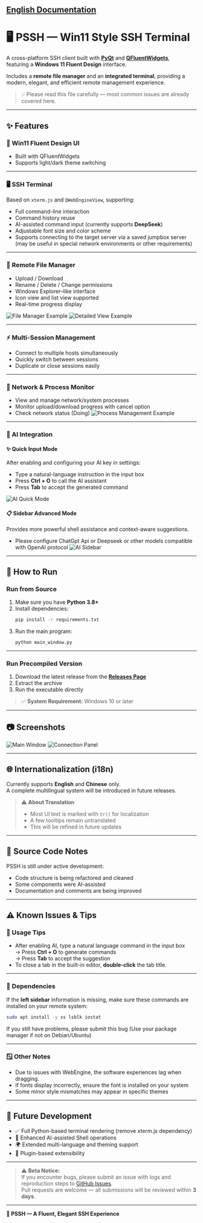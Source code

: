 ## [English Documentation](README.md)


# 🖥️ PSSH — Win11 Style SSH Terminal

A cross-platform SSH client built with **[PyQt](https://riverbankcomputing.com/software/pyqt/intro)** and **[QFluentWidgets](https://qfluentwidgets.com/)**,  
featuring a **Windows 11 Fluent Design** interface.

Includes a **remote file manager** and an **integrated terminal**, providing a modern, elegant, and efficient remote management experience.

> 💡 Please read this file carefully — most common issues are already covered here.

---

## ✨ Features

### 🎨 Win11 Fluent Design UI  
- Built with QFluentWidgets  
- Supports light/dark theme switching  

---

### 🖥 SSH Terminal  
Based on `xterm.js` and `QWebEngineView`, supporting:
- Full command-line interaction  
- Command history reuse  
- AI-assisted command input (currently supports **DeepSeek**)  
- Adjustable font size and color scheme  
- Supports connecting to the target server via a saved jumpbox server (may be useful in special network environments or other requirements)
---

### 📂 Remote File Manager  
- Upload / Download  
- Rename / Delete / Change permissions  
- Windows Explorer–like interface  
- Icon view and list view supported  
- Real-time progress display  

![File Manager Example](https://github.com/user-attachments/assets/e386c2b1-8283-4362-bd28-207b613cb15f)
![Detailed View Example](https://github.com/user-attachments/assets/86af85be-661f-4a03-8bde-5687ea4a61b4)

---

### ⚡ Multi-Session Management  
- Connect to multiple hosts simultaneously  
- Quickly switch between sessions  
- Duplicate or close sessions easily  

---

### 🛜 Network & Process Monitor  
- View and manage network/system processes  
- Monitor upload/download progress with cancel option  
- Check network status (Doing)
![Process Management Example](https://github.com/user-attachments/assets/c4fb44cf-910c-412b-b4a8-0e8d32c465b6)

---

### 🤖 AI Integration

#### ✨ Quick Input Mode  
After enabling and configuring your AI key in settings:
- Type a natural-language instruction in the input box  
- Press **Ctrl + O** to call the AI assistant  
- Press **Tab** to accept the generated command  

![AI Quick Mode](https://github.com/user-attachments/assets/ab2aeb36-76cf-4bf5-b626-fdaf9121a717)

#### 📋 Sidebar Advanced Mode  
Provides more powerful shell assistance and context-aware suggestions.
- Please configure ChatGpt Api or Deepseek or other models compatible with OpenAI protocol
![AI Sidebar](https://github.com/user-attachments/assets/777c658b-1ac4-4742-9e65-6832b76157cd)

---

## 🚀 How to Run

### Run from Source
1. Make sure you have **Python 3.8+**
2. Install dependencies:
   ```bash
   pip install -r requirements.txt
   ```
3. Run the main program:
   ```bash
   python main_window.py
   ```

---

### Run Precompiled Version
1. Download the latest release from the **[Releases Page](https://github.com/Heartestrella/P-SSH/releases)**  
2. Extract the archive  
3. Run the executable directly  

> ✅ **System Requirement:** Windows 10 or later

---

## 📷 Screenshots

![Main Window](https://github.com/user-attachments/assets/2c99f305-65ef-4af2-affe-5b7d0d902d55)
![Connection Panel](https://github.com/user-attachments/assets/94ed1648-f667-4434-b891-80018a70e618)

---

## 🌐 Internationalization (i18n)

Currently supports **English** and **Chinese** only.  
A complete multilingual system will be introduced in future releases.

> ⚠️ **About Translation**
> - Most UI text is marked with `tr()` for localization  
> - A few tooltips remain untranslated  
> - This will be refined in future updates  

---

## 📝 Source Code Notes

PSSH is still under active development:
- Code structure is being refactored and cleaned  
- Some components were AI-assisted  
- Documentation and comments are being improved  

---

## ⚠️ Known Issues & Tips

### 🧭 Usage Tips
- After enabling AI, type a natural language command in the input box  
  → Press **Ctrl + O** to generate commands  
  → Press **Tab** to accept the suggestion  
- To close a tab in the built-in editor, **double-click** the tab title.  

---

### 🧩 Dependencies
If the **left sidebar** information is missing, make sure these commands are installed on your remote system:
```bash
sudo apt install -y ss lsblk iostat
```
If you still have problems, please submit this bug
(Use your package manager if not on Debian/Ubuntu)

---

### 🪟 Other Notes
- Due to issues with WebEngine, the software experiences lag when dragging.
- If fonts display incorrectly, ensure the font is installed on your system  
- Some minor style mismatches may appear in specific themes  

---

## 🔮 Future Development

- ✅ Full Python-based terminal rendering (remove xterm.js dependency)  
- 🧠 Enhanced AI-assisted Shell operations  
- 🌍 Extended multi-language and theming support  
- 🧱 Plugin-based extensibility  

---

> ⚠️ **Beta Notice:**  
> If you encounter bugs, please submit an issue with logs and reproduction steps to [GitHub Issues](https://github.com/Heartestrella/P-SSH/issues).  
> Pull requests are welcome — all submissions will be reviewed within **3 days**.

---

**💙 PSSH — A Fluent, Elegant SSH Experience**
